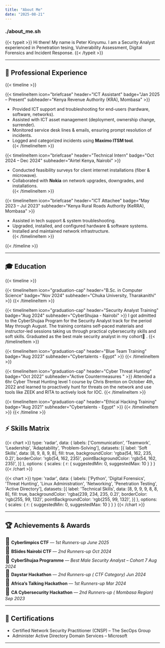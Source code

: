 ```yaml
---
title: "About Me"
date: "2025-08-21"
---
```

### ./about_me.sh

{{< typeit >}}
Hi there! My name is Peter Kinyumu. I am a Security Analyst experienced in Penetration tesing, Vulnerability Assessment, Digital Forensics and Incident Response.
{{< /typeit >}}   

---

## 💼 Professional Experience  

{{< timeline >}}

{{< timelineItem icon="briefcase" header="ICT Assistant" badge="Jan 2025 – Present" subheader="Kenya Revenue Authority (KRA), Mombasa" >}}
- Provided ICT support and troubleshooting for end-users (hardware, software, networks).  
- Assisted with ICT asset management (deployment, ownership change, surrender).  
- Monitored service desk lines & emails, ensuring prompt resolution of incidents.  
- Logged and categorized incidents using **Maximo ITSM tool**.  
{{< /timelineItem >}}

{{< timelineItem icon="briefcase" header="Technical Intern" badge="Oct 2024 – Dec 2024" subheader="Airtel Kenya, Nairobi" >}}
- Conducted feasibility surveys for client internet installations (fiber & microwave).  
- Collaborated with **Nokia** on network upgrades, downgrades, and installations.  
{{< /timelineItem >}}

{{< timelineItem icon="briefcase" header="ICT Attachee" badge="May 2023 – Jul 2023" subheader="Kenya Rural Roads Authority (KeRRA), Mombasa" >}}
- Assisted in tech support & system troubleshooting.  
- Upgraded, installed, and configured hardware & software systems.  
- Installed and maintained network infrastructure.  
{{< /timelineItem >}}

{{< /timeline >}}

---

## 🎓 Education  

{{< timeline >}}

{{< timelineItem icon="graduation-cap" header="B.Sc. in Computer Science" badge="Nov 2024" subheader="Chuka University, Tharakanithi" >}}
{{< /timelineItem >}}

{{< timelineItem icon="graduation-cap" header="Security Analyst Training" badge="Aug 2024" subheader="CyberShujaa - Nairobi" >}}
I got admitted to the CyberShujaa Program for the Security Analyst track for the period May through August. The training contains self-paced materials and instructor-led sessions taking us through practical cybersecurity skills and soft skills.
Graduated as the best male security analyst in my cohort🥇 .
{{< /timelineItem >}}

{{< timelineItem icon="graduation-cap" header="Blue Team Training" badge="Aug 2023" subheader="Cybertalents - Egypt" >}}
{{< /timelineItem >}}

{{< timelineItem icon="graduation-cap" header="Cyber Threat Hunting" badge="Oct 2022" subheader="Active Countermeasures " >}}
Attended a 6hr Cyber Threat Hunting level 1 course by Chris Brenton on October 4th, 2022 and learned to proactively hunt for threats on the network and use tools like ZEEK and RITA to actively look for IOC.
{{< /timelineItem >}}

{{< timelineItem icon="graduation-cap" header="Ethical Hacking Training" badge="Aug 2021" subheader="Cybertalents - Egypt" >}}
{{< /timelineItem >}}
{{< /timeline >}}

## ⚡ Skills Matrix  
{{< chart >}}
type: 'radar',
data: {
  labels: ['Communication', 'Teamwork', 'Leadership', 'Adaptability', 'Problem-Solving'],
  datasets: [{
    label: 'Soft Skills',
    data: [8, 9, 8, 9, 8],
    fill: true,
    backgroundColor: 'rgba(54, 162, 235, 0.2)',
    borderColor: 'rgb(54, 162, 235)',
    pointBackgroundColor: 'rgb(54, 162, 235)',
  }]
},
options: {
  scales: {
    r: {
      suggestedMin: 0,
      suggestedMax: 10
    }
  }
}
{{< /chart >}}

{{< chart >}}
type: 'radar',
data: {
  labels: ['Python', 'Digital Forensics', 'Threat Hunting', 'Linux Administration', 'Networking', 'Penetration Testing', 'Active Directory'],
  datasets: [{
    label: 'Technical Skills',
    data: [8, 9, 9, 9, 8, 8, 8],
    fill: true,
    backgroundColor: 'rgba(239, 234, 235, 0.2)',
    borderColor: 'rgb(255, 99, 132)',
    pointBackgroundColor: 'rgb(255, 99, 132)',
  }]
},
options: {
  scales: {
    r: {
      suggestedMin: 0,
      suggestedMax: 10
    }
  }
}
{{< /chart >}}

---

## 🏆 Achievements & Awards  

<span style="font-size:1.5rem;">🥈</span> **Cyberlimpics CTF** — *1st Runners-up*  *June 2025*  
<span style="font-size:1.5rem;">🥉</span> **BSides Nairobi CTF** — *2nd Runners-up*  *Oct 2024*  
<span style="font-size:1.5rem;">🏅</span> **CyberShujaa Programme** — *Best Male Security Analyst – Cohort 7*  *Aug 2024*  
<span style="font-size:1.5rem;">🥉</span> **Daystar Hackathon** — *2nd Runners-up ( CTF Category)*  *Jun 2024*  
<span style="font-size:1.5rem;">🥈</span> **Africa’s Talking Hackathon** — *1st Runners-up*  *Mar 2024*  
<span style="font-size:1.5rem;">🥉</span> **CA Cybersecurity Hackathon** — *2nd Runners-up ( Mombasa Region)*  *Sep 2023*  

---

## 📜 Certifications  
- Certified Network Security Practitioner (CNSP) – The SecOps Group  
- Administer Active Directory Domain Services – Microsoft  
---
